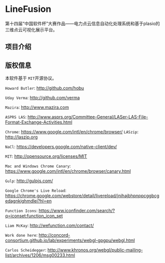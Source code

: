 # LineFusion
第十四届“中国软件杯”大赛作品——电力点云信息自动化处理系统和基于plasio的三维点云可视化展示平台。
## 项目介绍
## 版权信息
本软件基于 `MIT`开源协议。

`Howard Butler`: http://github.com/hobu

`Uday Verma`: http://github.com/verma

`Mazira`: http://www.mazira.com

`ASPRS LAS`: http://www.asprs.org/Committee-General/LASer-LAS-File-Format-Exchange-Activities.html

`Chrome`: https://www.google.com/intl/en/chrome/browser/
`LASzip`: http://laszip.org

`NaCl`: https://developers.google.com/native-client/dev/

`MIT`: http://opensource.org/licenses/MIT

`Mac and Windows Chrome Canary`: https://www.google.com/intl/en/chrome/browser/canary.html

`Gulp`: http://gulpjs.com/

`Google Chrome's Live Reload`: https://chrome.google.com/webstore/detail/livereload/jnihajbhpnppcggbcgedagnkighmdlei?hl=en

`Function Icons`: https://www.iconfinder.com/search/?q=iconset:function_icon_set

`Liam McKay`: http://wefunction.com/contact/

`Work done here`: http://concord-consortium.github.io/lab/experiments/webgl-gpgpu/webgl.html

`Carlos Scheidegger`: http://www.khronos.org/webgl/public-mailing-list/archives/1206/msg00233.html